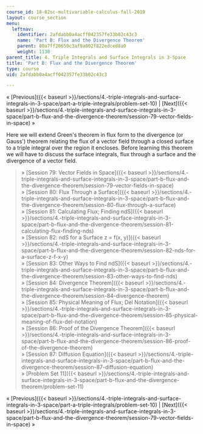 ```yaml
---
course_id: 18-02sc-multivariable-calculus-fall-2010
layout: course_section
menu:
  leftnav:
    identifier: 2afdabb0a4acff042357fe33b02c43c3
    name: 'Part B: Flux and the Divergence Theorem'
    parent: 80a7ff20650c3af9a002f822edced8a0
    weight: 1130
parent_title: 4. Triple Integrals and Surface Integrals in 3-Space
title: 'Part B: Flux and the Divergence Theorem'
type: course
uid: 2afdabb0a4acff042357fe33b02c43c3

---
```


« [Previous]({{< baseurl >}}/sections/4.-triple-integrals-and-surface-integrals-in-3-space/part-a-triple-integrals/problem-set-10) | [Next]({{< baseurl >}}/sections/4.-triple-integrals-and-surface-integrals-in-3-space/part-b-flux-and-the-divergence-theorem/session-79-vector-fields-in-space) »

Here we will extend Green's theorem in flux form to the divergence (or Gauss') theorem relating the flux of a vector field through a closed surface to a triple integral over the region it encloses. Before learning this theorem we will have to discuss the surface integrals, flux through a surface and the divergence of a vector field.

> » [Session 79: Vector Fields in Space]({{< baseurl >}}/sections/4.-triple-integrals-and-surface-integrals-in-3-space/part-b-flux-and-the-divergence-theorem/session-79-vector-fields-in-space)  
> » [Session 80: Flux Through a Surface]({{< baseurl >}}/sections/4.-triple-integrals-and-surface-integrals-in-3-space/part-b-flux-and-the-divergence-theorem/session-80-flux-through-a-surface)  
> » [Session 81: Calculating Flux; Finding ndS]({{< baseurl >}}/sections/4.-triple-integrals-and-surface-integrals-in-3-space/part-b-flux-and-the-divergence-theorem/session-81-calculating-flux-finding-nds)  
> » [Session 82: ndS for a Surface z = f(x, y)]({{< baseurl >}}/sections/4.-triple-integrals-and-surface-integrals-in-3-space/part-b-flux-and-the-divergence-theorem/session-82-nds-for-a-surface-z-f-x-y)  
> » [Session 83: Other Ways to Find ndS]({{< baseurl >}}/sections/4.-triple-integrals-and-surface-integrals-in-3-space/part-b-flux-and-the-divergence-theorem/session-83-other-ways-to-find-nds)  
> » [Session 84: Divergence Theorem]({{< baseurl >}}/sections/4.-triple-integrals-and-surface-integrals-in-3-space/part-b-flux-and-the-divergence-theorem/session-84-divergence-theorem)  
> » [Session 85: Physical Meaning of Flux; Del Notation]({{< baseurl >}}/sections/4.-triple-integrals-and-surface-integrals-in-3-space/part-b-flux-and-the-divergence-theorem/session-85-physical-meaning-of-flux-del-notation)  
> » [Session 86: Proof of the Divergence Theorem]({{< baseurl >}}/sections/4.-triple-integrals-and-surface-integrals-in-3-space/part-b-flux-and-the-divergence-theorem/session-86-proof-of-the-divergence-theorem)  
> » [Session 87: Diffusion Equation]({{< baseurl >}}/sections/4.-triple-integrals-and-surface-integrals-in-3-space/part-b-flux-and-the-divergence-theorem/session-87-diffusion-equation)  
> » [Problem Set 11]({{< baseurl >}}/sections/4.-triple-integrals-and-surface-integrals-in-3-space/part-b-flux-and-the-divergence-theorem/problem-set-11)

« [Previous]({{< baseurl >}}/sections/4.-triple-integrals-and-surface-integrals-in-3-space/part-a-triple-integrals/problem-set-10) | [Next]({{< baseurl >}}/sections/4.-triple-integrals-and-surface-integrals-in-3-space/part-b-flux-and-the-divergence-theorem/session-79-vector-fields-in-space) »